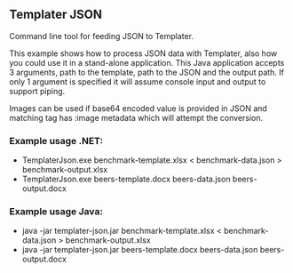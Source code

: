 ## Templater JSON

Command line tool for feeding JSON to Templater.

This example shows how to process JSON data with Templater, also how you could use it in a stand-alone application. 
This Java application accepts 3 arguments, path to the template, path to the JSON and the output path.
If only 1 argument is specified it will assume console input and output to support piping.

Images can be used if base64 encoded value is provided in JSON and matching tag has :image metadata which will attempt the conversion.

### Example usage .NET:
 * TemplaterJson.exe benchmark-template.xlsx < benchmark-data.json > benchmark-output.xlsx
 * TemplaterJson.exe beers-template.docx beers-data.json beers-output.docx

### Example usage Java:
 * java -jar templater-json.jar benchmark-template.xlsx < benchmark-data.json > benchmark-output.xlsx
 * java -jar templater-json.jar beers-template.docx beers-data.json beers-output.docx

